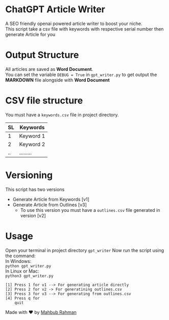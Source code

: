 # ChatGPT Article Writer
A SEO friendly openai powered article writer to boost your niche.\
This script take a csv file with keywords with respective serial number then generate Article for you
<br>

# Output Structure
All articles are saved as **Word Document**.\
You can set the variable ```DEBUG = True``` in ```gpt_writer.py``` to get output the **MARKDOWN** file alongside with **Word Document**
# CSV file structure
You must have a ```keywords.csv``` file in project directory.

| SL | Keywords  |
|----|-----------|
| 1  | Keyword 1 |
| 2  | Keyword 2 |
| .. | ......... |

  
# Versioning 
This script has two versions
- Generate Article from Keywords [v1]
- Generate Article from Outlines [v3]
    * To use this version you must have a ```outlines.csv``` file generated in version [v2]

# Usage
Open your terminal in project directory ```gpt_writer```
Now run the script using the command:\
In Windows:\
```python gpt_writer.py```\
In Linux or Mac:\
```python3 gpt_writer.py```

```Choose Version:
[1] Press 1 for v1 --> For generating article directly
[2] Press 2 for v2 -> For generatining outlines.csv
[3] Press 3 for v3 --> For generating from outlines.csv
[4] Press q for 
    quit
```

Made with ❤️ by [Mahbub Rahman](https://facebook.com/rmahbub01)